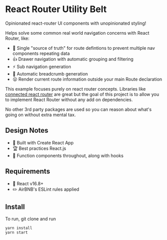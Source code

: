 # React Router Utility Belt
Opinionated react-router UI components with unopinionated styling!

Helps solve some common real world navigation concerns with React Router, like:

* :gem: Single "source of truth" for route defintions to prevent multiple nav components repeating data
* :+1: Drawer navigation with automatic grouping and filtering
* :zap: Sub navigation generation
* :bread: Automatic breadcrumb generation
* :open_mouth: Render current route information outside your main Route declaration

This example focuses purely on react router concepts. Libraries like [connected react router](https://github.com/chriswebbsydney/connected-react-router) are great but the goal of this project is to allow you to implement React Router without any add on dependencies. 

No other 3rd party packages are used so you can reason about what's going on without extra mental tax.

## Design Notes

* :gift: Built with Create React App
* :trophy: Best practices React.js
* :memo: Function components throughout, along with hooks

## Requirements

* :book: React v16.8+
* :pencil2: AirBNB's ESLint rules applied

## Install

To run, git clone and run

```
yarn install
yarn start
```

